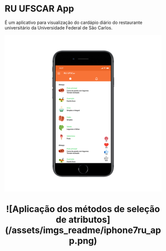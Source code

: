 # RU UFSCAR App

É um aplicativo para visualização do cardápio diário do restaurante universitário da Universidade Federal de São Carlos.

<img src="/assets/imgs_readme/iphone7ru_app.png" align="center" width="600px"/>

<h1 align="center">
![Aplicação dos métodos de seleção de atributos](/assets/imgs_readme/iphone7ru_app.png)
</h1>